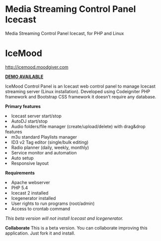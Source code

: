 # Media Streaming Control Panel Icecast
Media Streaming Control Panel Icecast, for PHP and Linux

# IceMood

<a href="http://icemood.moodgiver.com" target="_blank">http://icemood.moodgiver.com</a>

<a href="http://icemooddemo.moodgiver.com" target="_blank"><strong>DEMO AVAILABLE</strong></a>

IceMood Control Panel is an Icecast web control panel to manage Icecast streaming server (Linux installation).
Developed using Codeigniter PHP framework and Bootstrap CSS framework it doesn’t require any database.

<strong>Primary features</strong>

<li>Icecast server start/stop</li>
<li>AutoDJ start/stop</li>
<li>Audio folders/file manager (create/upload/delete) with drag&drop features</li>
<li>m3u standard Playlists manager</li>
<li>ID3 v2 Tag editor (single/bulk editing)</li>
<li>Radio planner (daily, weekly, monthly)</li>
<li>Service monitor and automation</li>
<li>Auto setup</li>
<li>Responsive layout</li>

<strong>Requirements</strong>

<li>Apache webserver</li>
<li>PHP 5.4</li>
<li>Icecast 2 installed</li>
<li>Icegenerator installed</li>
<li>User rights to run programs (root/admin)</li>
<li>Access to crontab command</li>

<em>This beta version will not install Icecast and Icegenerator.</em>

<strong>Collaborate</strong>
This is a beta version. You can collaborate improving this application. Just fork it and install.

